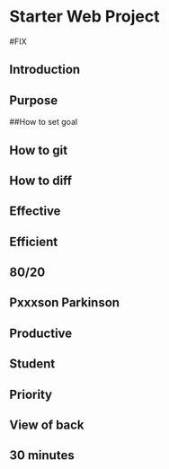 # Starter Web Project

#FIX
## Introduction
## Purpose
##How to set goal
## How to git

## How to diff
## Effective
## Efficient

## 80/20
## Pxxxson  Parkinson
## Productive
## Student
## Priority

## View of back
## 30 minutes
